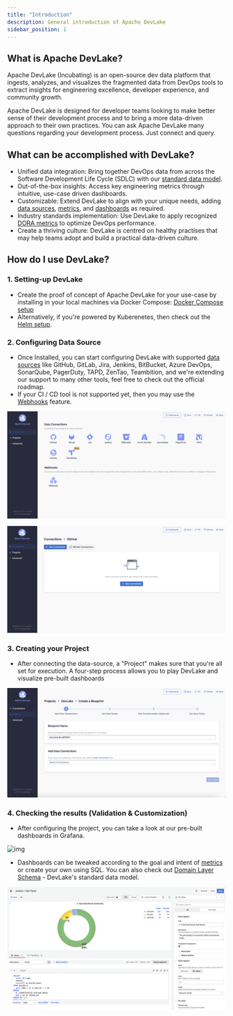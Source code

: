 ```yaml
---
title: "Introduction"
description: General introduction of Apache DevLake
sidebar_position: 1
---
```


<head>
    <title>Introduction to Apache DevLake and Implementing DORA Metrics</title>
    <meta name='description' content={'Discover how to implement DORA metrics for your software development process. Improve your engineering performance with our open-source platform.'}/>
    <meta name='keywords' content={'DORA Metrics, Open-Source DORA, DORA Metrics DevOps, Implement DORA Metrics, DevOps DORA Metrics'}/>
</head>

## What is Apache DevLake?

Apache DevLake (Incubating) is an open-source dev data platform that ingests, analyzes, and visualizes the fragmented data from DevOps tools to extract insights for engineering excellence, developer experience, and community growth.

Apache DevLake is designed for developer teams looking to make better sense of their development process and to bring a more data-driven approach to their own practices. You can ask Apache DevLake many questions regarding your development process. Just connect and query.

## What can be accomplished with DevLake?
- Unified data integration: Bring together DevOps data from across the Software Development Life Cycle (SDLC) with our [standard data model](https://devlake.apache.org/docs/DataModels/DevLakeDomainLayerSchema/).
- Out-of-the-box insights: Access key engineering metrics through intuitive, use-case driven dashboards.
- Customizable: Extend DevLake to align with your unique needs, adding [data sources](https://devlake.apache.org/docs/next/Overview/SupportedDataSources/), [metrics](https://devlake.apache.org/docs/next/Metrics/), and [dashboards](https://devlake.apache.org/livedemo/EngineeringLeads/DORA/) as required.
- Industry standards implementation: Use DevLake to apply recognized [DORA metrics](https://devlake.apache.org/docs/DORA/) to optimize DevOps performance.
- Create a thriving culture: DevLake is centred on healthy practises that may help teams adopt and build a practical data-driven culture.

## How do I use DevLake?
### 1. Setting-up DevLake
- Create the proof of concept of Apache DevLake for your use-case by installing in your local machines via Docker Compose: [Docker Compose setup](../GettingStarted/DockerComposeSetup.md)
- Alternatively, if you're powered by Kuberenetes, then check out the [Helm setup](../GettingStarted/HelmSetup.md).

### 2. Configuring Data Source
- Once Installed, you can start configuring DevLake with supported [data sources](https://devlake.apache.org/docs/next/Overview/SupportedDataSources) like GitHub, GitLab, Jira, Jenkins, BitBucket, Azure DevOps, SonarQube, PagerDuty, TAPD, ZenTao, Teambition, and we're extending our support to many other tools, feel free to check out the official roadmap.
- If your CI / CD tool is not supported yet, then you may use the [Webhooks](https://devlake.apache.org/docs/Plugins/webhook/) feature.

![img](../Configuration/images/introduction-userflow1.png)

![img](../Configuration/images/introduction-userflow2.png)

### 3. Creating your Project
- After connecting the data-source, a "Project" makes sure that you're all set for execution. A four-step process allows you to play DevLake and visualize pre-built dashboards

![img](../Configuration/images/introduction-userflow3.png)

### 4. Checking the results (Validation & Customization)
- After configuring the project, you can take a look at our pre-built dashboards in Grafana.

![img](/img/Introduction/userflow3.png)

- Dashboards can be tweaked according to the goal and intent of [metrics](https://devlake.apache.org/docs/Metrics/) or create your own using SQL. You can also check out [Domain Layer Schema](https://devlake.apache.org/docs/Metrics/) - DevLake's standard data model.

![img](../Configuration/images/introduction-userflow5.png)